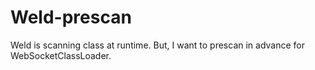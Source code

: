 # Weld-prescan

Weld is scanning class at runtime. But, I want to prescan in advance for WebSocketClassLoader.
